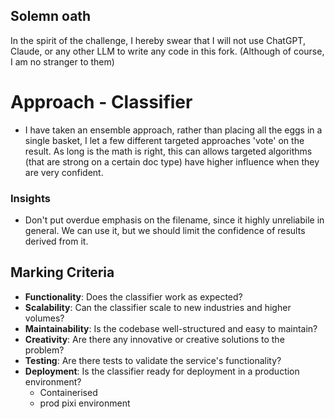 ## Solemn oath
In the spirit of the challenge, I hereby swear that I will not use ChatGPT, Claude, or any other LLM to write any code in this fork. 
(Although of course, I am no stranger to them)

# Approach - Classifier

- I have taken an ensemble approach, rather than placing all the eggs in a single basket, I let a few different targeted approaches 'vote' on the result. As long is the math is right, this can allows targeted algorithms (that are strong on a certain doc type) have higher influence when they are very confident. 

### Insights
- Don't put overdue emphasis on the filename, since it highly unreliabile in general. We can use it, but we should limit the confidence of results derived from it.


## Marking Criteria
- **Functionality**: Does the classifier work as expected?
- **Scalability**: Can the classifier scale to new industries and higher volumes?
- **Maintainability**: Is the codebase well-structured and easy to maintain?
- **Creativity**: Are there any innovative or creative solutions to the problem?
- **Testing**: Are there tests to validate the service's functionality?
- **Deployment**: Is the classifier ready for deployment in a production environment?
    - Containerised
    - prod pixi environment  
